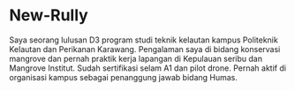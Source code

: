 # New-Rully
Saya seorang lulusan D3 program studi teknik kelautan kampus Politeknik Kelautan dan Perikanan Karawang. Pengalaman saya di bidang konservasi mangrove dan pernah praktik kerja lapangan di Kepulauan seribu dan Mangrove Institut. Sudah sertifikasi selam A1 dan pilot drone. Pernah aktif di organisasi kampus sebagai penanggung jawab bidang Humas.
